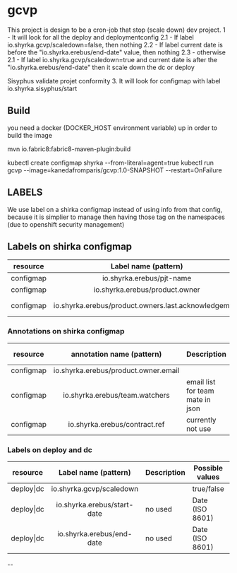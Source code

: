 # gcvp

This project is design to be a cron-job that stop (scale down) dev project. 
1 - It will look for all the deploy and deploymentconfig
2.1 - If label io.shyrka.gcvp/scaledown=false, then nothing
2.2 - If label current date is before the "io.shyrka.erebus/end-date" value,  then nothing
2.3 - otherwise 2.1 - If label io.shyrka.gcvp/scaledown=true and current date is after the "io.shyrka.erebus/end-date" then it scale down the dc or deploy

Sisyphus validate projet conformity
3. It will look for configmap with label io.shyrka.sisyphus/start


## Build

you need a docker (DOCKER_HOST environment variable) up in order to build the image

mvn io.fabric8:fabric8-maven-plugin:build

kubectl create configmap shyrka --from-literal=agent=true
kubectl run gcvp --image=kanedafromparis/gcvp:1.0-SNAPSHOT --restart=OnFailure


## LABELS

We use label on a shirka configmap instead of using info from that config, because it is simplier to manage then having those tag on the namespaces (due to openshift security management)

## Labels on shirka configmap

|  resource  |      Label name (pattern)                             | Description     |  Possible values    | Example    |
|------------|:-----------------------------------------------------:|-----------------|---------------------|-----------:|
| configmap  |  io.shyrka.erebus/pjt-name                            |                 |     string          | sample     |
| configmap  |  io.shyrka.erebus/product.owner                       |   user name     | firstname.lastname  | john.doe   |
| configmap  |  io.shyrka.erebus/product.owners.last.acknowledgement |   user name     | Date (ISO 8601)  | 2018-01-01 |


### Annotations on shirka configmap

|  resource  |      annotation name (pattern)                        | Description                           |  Possible values    | Example                                               |
|------------|:-----------------------------------------------------:|---------------------------------------|---------------------|------------------------------------------------------:|
| configmap  |  io.shyrka.erebus/product.owner.email                 |                                       |     email           | john.doe@yopmail.com                                  |
| configmap  |  io.shyrka.erebus/team.watchers                       |   email list for team mate in json    | JSON array of email | {0 : lerappoffi-4267@yopmail.com, 1 :....             |
| configmap  |  io.shyrka.erebus/contract.ref                        | currently not use                     | URL                 |                                                       |


### Labels on deploy and dc

|  resource  |      Label name (pattern)    | Description     |  Possible values | Example    |
|------------|:----------------------------:|-----------------|------------------|-----------:|
| deploy\|dc |  io.shyrka.gcvp/scaledown    |                 |     true/false   |            |
| deploy\|dc |  io.shyrka.erebus/start-date |   no used       | Date (ISO 8601)  | 2018-01-01 |
| deploy\|dc |  io.shyrka.erebus/end-date   |   no used       | Date (ISO 8601)  | 2018-01-01 |





--


